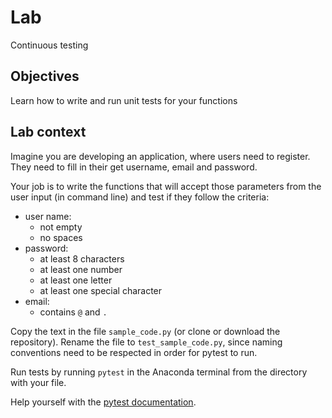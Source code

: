 
# Lab

Continuous testing

## Objectives

Learn how to write and run unit tests for your functions

## Lab context

Imagine you are developing an application, where users need to register. They need to fill in their get username, email and password.

Your job is to write the functions that will accept those parameters from the user input (in command line) and test if they follow the criteria:

- user name:
  - not empty
  - no spaces
- password:
  - at least 8 characters
  - at least one number
  - at least one letter
  - at least one special character
- email:
  - contains `@` and `.`

Copy the text in the file `sample_code.py` (or clone or download the repository). Rename the file to `test_sample_code.py`,
since naming conventions need to be respected in order for pytest to run.   

Run tests by running `pytest` in the Anaconda terminal from the directory with your file.

Help yourself with the [pytest documentation](https://docs.pytest.org/en/7.0.x/getting-started.html).
